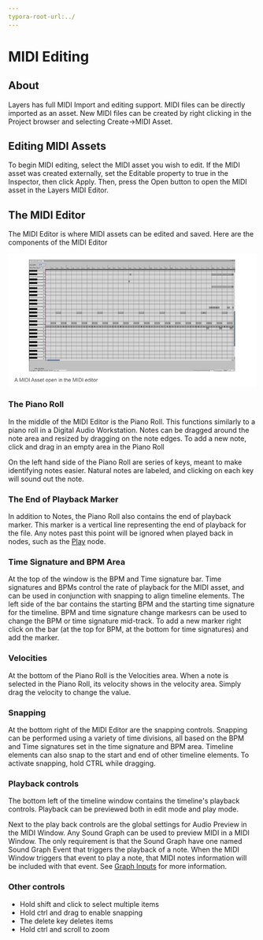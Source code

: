```yaml
---
typora-root-url:../
---
```


# MIDI Editing

## About

Layers has full MIDI Import and editing support. MIDI files can be directly imported as an asset. New MIDI files can be created by right clicking in the Project browser and selecting Create->MIDI Asset.

## Editing MIDI Assets
To begin MIDI editing, select the MIDI asset you wish to edit. If the MIDI asset was created externally, set the Editable property to true in the Inspector, then click Apply. Then, press the Open button to open the MIDI asset in the Layers MIDI Editor.


## The MIDI Editor
The MIDI Editor is where MIDI assets can be edited and saved. Here are the components of the MIDI Editor

![MIDIEditorExample.png](/IMG/MIDIEditorExample.png)

### The Piano Roll
In the middle of the MIDI Editor is the Piano Roll. This functions similarly to a piano roll in a Digital Audio Workstation. Notes can be dragged around the note area and resized by dragging on the note edges. To add a new note, click and drag in an empty area in the Piano Roll

On the left hand side of the Piano Roll are series of keys, meant to make identifying notes easier. Natural notes are labeled, and clicking on each key will sound out the note.

### The End of Playback Marker
In addition to Notes, the Piano Roll also contains the end of playback marker. This marker is a vertical line representing the end of playback for the file. Any notes past this point will be ignored when played back in nodes, such as the [Play](/Docs/Nodes/Playback/Play) node.

### Time Signature and BPM Area
At the top of the window is the BPM and Time signature bar. Time signatures and BPMs control the rate of playback for the MIDI asset, and can be used in conjunction with snapping to align timeline elements. The left side of the bar contains the starting BPM and the starting time signature for the timeline. BPM and time signature change markesrs can be used to change the BPM or time signature mid-track. To add a new marker right click on the bar (at the top for BPM, at the bottom for time signatures) and add the marker.

### Velocities
At the bottom of the Piano Roll is the Velocities area. When a note is selected in the Piano Roll, its velocity shows in the velocity area. Simply drag the velocity to change the value.

### Snapping
At the bottom right of the MIDI Editor are the snapping controls. Snapping can be performed using a variety of time divisions, all based on the BPM and Time signatures set in the time signature and BPM area. Timeline elements can also snap to the start and end of other timeline elements. To activate snapping, hold CTRL while dragging.

### Playback controls
The bottom left of the timeline window contains the timeline's playback controls. Playback can be previewed both in edit mode and play mode.

Next to the play back controls are the global settings for Audio Preview in the MIDI Window. Any Sound Graph can be used to preview MIDI in a MIDI Window. The only requirement is that the Sound Graph have one named Sound Graph Event that triggers the playback of a note. When the MIDI Window triggers that event to play a note, that MIDI notes information will be included with that event. See [Graph Inputs](/Docs/Nodes/Signal-Sources/Graph-Inputs) for more information.

### Other controls
* Hold shift and click to select multiple items
* Hold ctrl and drag to enable snapping
* The delete key deletes items
* Hold ctrl and scroll to zoom
